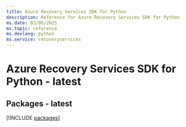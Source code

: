 ```yaml
---
title: Azure Recovery Services SDK for Python
description: Reference for Azure Recovery Services SDK for Python
ms.date: 03/06/2025
ms.topic: reference
ms.devlang: python
ms.service: recoveryservices
---
```

# Azure Recovery Services SDK for Python - latest
## Packages - latest
[!INCLUDE [packages](recovery-services-index.md)]